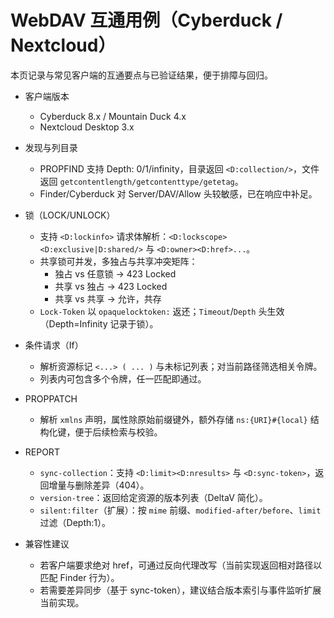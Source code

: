 # WebDAV 互通用例（Cyberduck / Nextcloud）

本页记录与常见客户端的互通要点与已验证结果，便于排障与回归。

- 客户端版本
  - Cyberduck 8.x / Mountain Duck 4.x
  - Nextcloud Desktop 3.x

- 发现与列目录
  - PROPFIND 支持 Depth: 0/1/infinity，目录返回 `<D:collection/>`，文件返回 `getcontentlength/getcontenttype/getetag`。
  - Finder/Cyberduck 对 Server/DAV/Allow 头较敏感，已在响应中补足。

- 锁（LOCK/UNLOCK）
  - 支持 `<D:lockinfo>` 请求体解析：`<D:lockscope><D:exclusive|D:shared/>` 与 `<D:owner><D:href>...`。
  - 共享锁可并发，多独占与共享冲突矩阵：
    - 独占 vs 任意锁 → 423 Locked
    - 共享 vs 独占 → 423 Locked
    - 共享 vs 共享 → 允许，共存
  - `Lock-Token` 以 `opaquelocktoken:` 返还；`Timeout`/`Depth` 头生效（Depth=Infinity 记录于锁）。

- 条件请求（If）
  - 解析资源标记 `<...> ( ... )` 与未标记列表；对当前路径筛选相关令牌。
  - 列表内可包含多个令牌，任一匹配即通过。

- PROPPATCH
  - 解析 `xmlns` 声明，属性除原始前缀键外，额外存储 `ns:{URI}#{local}` 结构化键，便于后续检索与校验。

- REPORT
  - `sync-collection`：支持 `<D:limit><D:nresults>` 与 `<D:sync-token>`，返回增量与删除差异（404）。
  - `version-tree`：返回给定资源的版本列表（DeltaV 简化）。
  - `silent:filter`（扩展）：按 `mime` 前缀、`modified-after/before`、`limit` 过滤（Depth:1）。

- 兼容性建议
  - 若客户端要求绝对 href，可通过反向代理改写（当前实现返回相对路径以匹配 Finder 行为）。
  - 若需要差异同步（基于 sync-token），建议结合版本索引与事件监听扩展当前实现。
